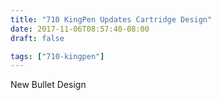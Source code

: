 ```yaml
---
title: "710 KingPen Updates Cartridge Design"
date: 2017-11-06T08:57:40-08:00
draft: false

tags: ["710-kingpen"]
---
```


New Bullet Design
